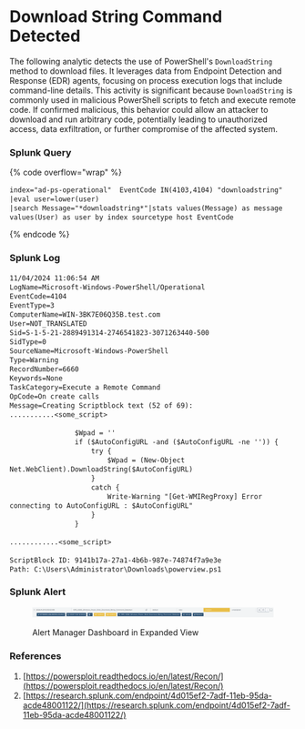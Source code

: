 # Download String Command Detected

The following analytic detects the use of PowerShell's `DownloadString` method to download files. It leverages data from Endpoint Detection and Response (EDR) agents, focusing on process execution logs that include command-line details. This activity is significant because `DownloadString` is commonly used in malicious PowerShell scripts to fetch and execute remote code. If confirmed malicious, this behavior could allow an attacker to download and run arbitrary code, potentially leading to unauthorized access, data exfiltration, or further compromise of the affected system.

### Splunk Query

{% code overflow="wrap" %}
```splunk-spl
index="ad-ps-operational"  EventCode IN(4103,4104) "downloadstring" |eval user=lower(user) 
|search Message="*downloadstring*"|stats values(Message) as message values(User) as user by index sourcetype host EventCode
```
{% endcode %}

### Splunk Log

```
11/04/2024 11:06:54 AM
LogName=Microsoft-Windows-PowerShell/Operational
EventCode=4104
EventType=3
ComputerName=WIN-3BK7E06Q35B.test.com
User=NOT_TRANSLATED
Sid=S-1-5-21-2889491314-2746541823-3071263440-500
SidType=0
SourceName=Microsoft-Windows-PowerShell
Type=Warning
RecordNumber=6660
Keywords=None
TaskCategory=Execute a Remote Command
OpCode=On create calls
Message=Creating Scriptblock text (52 of 69):
...........<some_script>

                $Wpad = ''
                if ($AutoConfigURL -and ($AutoConfigURL -ne '')) {
                    try {
                        $Wpad = (New-Object Net.WebClient).DownloadString($AutoConfigURL)
                    }
                    catch {
                        Write-Warning "[Get-WMIRegProxy] Error connecting to AutoConfigURL : $AutoConfigURL"
                    }
                }

............<some_script>

ScriptBlock ID: 9141b17a-27a1-4b6b-987e-74874f7a9e3e
Path: C:\Users\Administrator\Downloads\powerview.ps1
```

### Splunk Alert

<figure><img src="../../.gitbook/assets/image (1) (1) (1) (1) (1) (1).png" alt=""><figcaption><p>Alert Manager Dashboard in Expanded View</p></figcaption></figure>

### References

1. [https://powersploit.readthedocs.io/en/latest/Recon/](https://powersploit.readthedocs.io/en/latest/Recon/)
2. [https://research.splunk.com/endpoint/4d015ef2-7adf-11eb-95da-acde48001122/](https://research.splunk.com/endpoint/4d015ef2-7adf-11eb-95da-acde48001122/)
